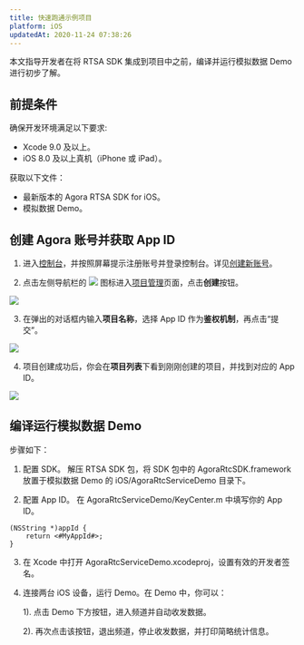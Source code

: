```yaml
---
title: 快速跑通示例项目
platform: iOS
updatedAt: 2020-11-24 07:38:26
---
```

本文指导开发者在将 RTSA SDK 集成到项目中之前，编译并运行模拟数据 Demo 进行初步了解。

## 前提条件
确保开发环境满足以下要求:

* Xcode 9.0  及以上。
* iOS 8.0 及以上真机（iPhone 或 iPad）。

获取以下文件：

* 最新版本的 Agora RTSA SDK for iOS。
* 模拟数据 Demo。

## 创建 Agora 账号并获取 App ID
1. 进入[控制台](https://console.agora.io/)，并按照屏幕提示注册账号并登录控制台。详见[创建新账号](sign_in_and_sign_up)。

2. 点击左侧导航栏的 ![](https://web-cdn.agora.io/docs-files/1551254998344) 图标进入[项目管理](https://console.agora.io/projects)页面，点击**创建**按钮。

![](https://web-cdn.agora.io/docs-files/1574156100068)

3. 在弹出的对话框内输入**项目名称**，选择 App ID 作为**鉴权机制**，再点击“提交”。

![](https://web-cdn.agora.io/docs-files/1574921599254)

4. 项目创建成功后，你会在**项目列表**下看到刚刚创建的项目，并找到对应的 App ID。

![](https://web-cdn.agora.io/docs-files/1574921811175)




## 编译运行模拟数据 Demo
步骤如下：

1. 配置 SDK。
	解压 RTSA SDK 包，将 SDK 包中的 AgoraRtcSDK.framework 放置于模拟数据 Demo 的 iOS/AgoraRtcServiceDemo 目录下。

2. 配置 App ID。
	在 AgoraRtcServiceDemo/KeyCenter.m 中填写你的 App ID。
```
(NSString *)appId {
    return <#MyAppId#>;
}
```

3. 在 Xcode 中打开 AgoraRtcServiceDemo.xcodeproj，设置有效的开发者签名。

4. 连接两台 iOS 设备，运行 Demo。在 Demo 中，你可以：
	
	1). 点击 Demo 下方按钮，进入频道并自动收发数据。
	
	2). 再次点击该按钮，退出频道，停止收发数据，并打印简略统计信息。